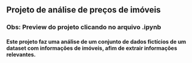 ## Projeto de análise de preços de imóveis
### Obs: Preview do projeto clicando no arquivo .ipynb


#### Este projeto faz uma análise de um conjunto de dados **fictícios** de um dataset com informações de imóveis, afim de extrair informações relevantes.
